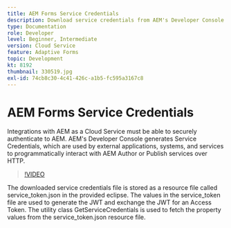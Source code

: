 ```yaml
---
title: AEM Forms Service Credentials
description: Download service credentials from AEM's Developer Console.
type: Documentation
role: Developer
level: Beginner, Intermediate
version: Cloud Service
feature: Adaptive Forms
topic: Development
kt: 8192
thumbnail: 330519.jpg
exl-id: 74cb8c30-4c41-426c-a1b5-fc595a3167c8
---
```

# AEM Forms Service Credentials

Integrations with AEM as a Cloud Service must be able to securely authenticate to AEM. AEM's Developer Console generates Service Credentials, which are used by external applications, systems, and services to programmatically interact with AEM Author or Publish services over HTTP.

>[!VIDEO](https://video.tv.adobe.com/v/330519?quality=12&learn=on)

The downloaded service credentials file is stored as a resource file called  service_token.json in the provided eclipse. The values in the service_token file are used to generate the JWT and exchange the JWT for an Access Token. The utility class GetServiceCredentials is used to fetch the property values from the service_token.json resource file.
